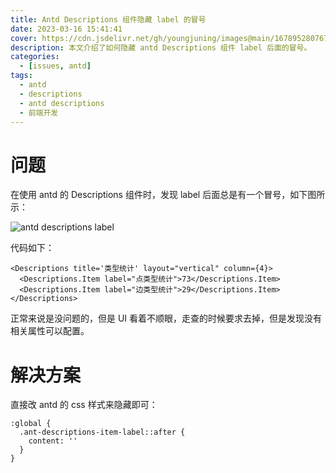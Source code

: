 ```yaml
---
title: Antd Descriptions 组件隐藏 label 的冒号
date: 2023-03-16 15:41:41
cover: https://cdn.jsdelivr.net/gh/youngjuning/images@main/1678952807676.png
description: 本文介绍了如何隐藏 antd Descriptions 组件 label 后面的冒号。
categories:
  - [issues, antd]
tags:
  - antd
  - descriptions
  - antd descriptions
  - 前端开发
---
```


# 问题

在使用 antd 的 Descriptions 组件时，发现 label 后面总是有一个冒号，如下图所示：

![antd descriptions label](https://cdn.jsdelivr.net/gh/youngjuning/images@main/1678952578255.png)

代码如下：

```tsx
<Descriptions title='类型统计' layout="vertical" column={4}>
  <Descriptions.Item label="点类型统计">73</Descriptions.Item>
  <Descriptions.Item label="边类型统计">29</Descriptions.Item>
</Descriptions>
```

正常来说是没问题的，但是 UI 看着不顺眼，走查的时候要求去掉，但是发现没有相关属性可以配置。

# 解决方案

直接改 antd 的 css 样式来隐藏即可：

```less
:global {
  .ant-descriptions-item-label::after {
    content: ''
  }
}
```
